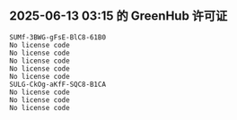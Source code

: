 ## 2025-06-13 03:15 的 GreenHub 许可证
```
SUMf-3BWG-gFsE-BlC8-61B0
No license code
No license code
No license code
No license code
No license code
SULG-CkOg-aKfF-SQC8-B1CA
No license code
No license code
No license code
```
